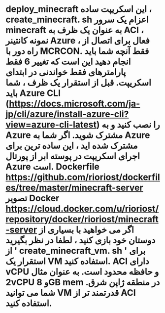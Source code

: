 # deploy_minecraft این اسکریپت ساده ، create_minecraft. sh اعزام یک سرور minecraft به عنوان یک ظرف به ACI ، نمونه کانتینر Azure ، فعال برای اتصال از راه دور با MCRCON. فقط آنچه شما باید انجام دهید این است که تغییر 6 فقط پارامترهای فقط خواندنی در ابتدای اسکریپت. قبل از استقرار یک ظرف ، شما باید Azure CLI (https://docs.microsoft.com/ja-jp/cli/azure/install-azure-cli?view=azure-cli-latest) را نصب کنید و به Azure مشترک شوید. اگر شما به Azure مشترک شده اید ، این ساده ترین برای اجرای اسکریپت در پوسته ابر از پورتال Azure است. Dockerfile https://github.com/rioriost/dockerfiles/tree/master/minecraft-server تصویر Docker https://cloud.docker.com/u/rioriost/repository/docker/rioriost/minecraft-server اگر می خواهید با بسیاری از دوستان خود بازی کنید ، لطفا در نظر بگیرید از ' create_minecraft_vm. sh ' برای استقرار یک VM استفاده کنید. ACI دارای vCPU و حافظه محدود است. به عنوان مثال 2vCPU و 8GB mem در منطقه ژاپن شرق. شما می توانید VM قدرتمند تر از ACI استفاده کنید.

